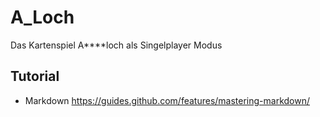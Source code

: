 # A_Loch
Das Kartenspiel A****loch als Singelplayer Modus

## Tutorial
- Markdown https://guides.github.com/features/mastering-markdown/


